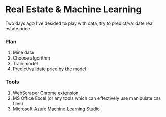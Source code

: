 # Real Estate & Machine Learning

Two days ago I've desided to play with data, try to predict/validate real estate price.

### Plan
1. Mine data
2. Choose algorithm
3. Train model
4. Predict/validate price by the model

### Tools
1. [WebScraper Chrome extension](https://www.webscraper.io/)
2. MS Office Excel (or any tools which can effectively use manipulate css files)
3. [Microsoft Azure Machine Learning Studio](https://studio.azureml.net)